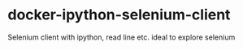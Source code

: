 # docker-ipython-selenium-client
Selenium client with ipython, read line etc. ideal to explore selenium
